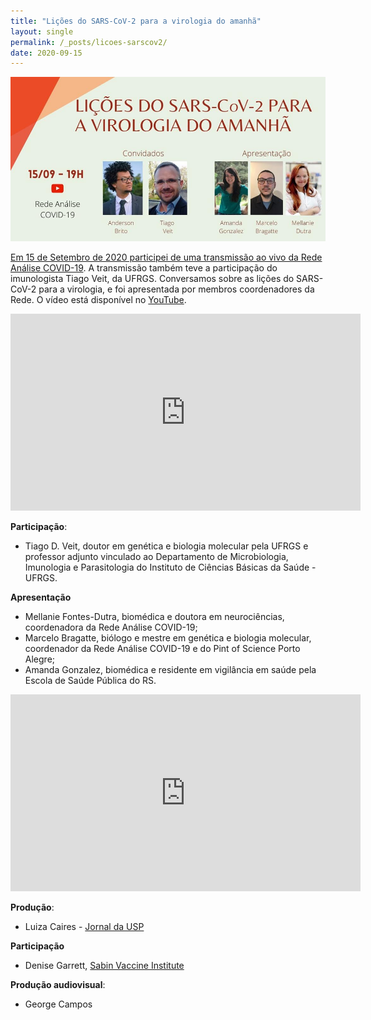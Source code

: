 ```yaml
---
title: "Lições do SARS-CoV-2 para a virologia do amanhã"
layout: single
permalink: /_posts/licoes-sarscov2/
date: 2020-09-15
---
```


<a href="https://andersonbrito.github.io/_posts/licoes-sarscov2/"><img src="/assets/images/cover-licoes.jpg" width="700">

Em 15 de Setembro de 2020 participei de uma transmissão ao vivo da [Rede Análise COVID-19](https://redeaanalisecovid.wordpress.com/). A transmissão também teve a participação do imunologista Tiago Veit, da UFRGS. Conversamos sobre as lições do SARS-CoV-2 para a virologia, e foi apresentada por membros coordenadores da Rede. O vídeo está disponível no [YouTube](https://www.youtube.com/watch?v=T2K2qJmWeOI).

<iframe width="560" height="315" src="https://www.youtube.com/embed/T2K2qJmWeOI" frameborder="0" allow="accelerometer; autoplay; clipboard-write; encrypted-media; gyroscope; picture-in-picture" allowfullscreen></iframe>

**Participação**:
- Tiago D. Veit,  doutor em genética e biologia molecular pela UFRGS e professor adjunto vinculado ao Departamento de Microbiologia, Imunologia e Parasitologia do Instituto de Ciências Básicas da Saúde - UFRGS.

**Apresentação**
- Mellanie Fontes-Dutra, biomédica e doutora em neurociências, coordenadora da Rede Análise COVID-19;
- Marcelo Bragatte, biólogo e mestre em genética e biologia molecular, coordenador da Rede Análise COVID-19 e do Pint of Science Porto Alegre;
- Amanda Gonzalez, biomédica e residente em vigilância em saúde pela Escola de Saúde Pública do RS.

<iframe width="560" height="315" src="https://www.youtube.com/embed/6mgK-a-XH5o?start=204" frameborder="0" allow="accelerometer; autoplay; clipboard-write; encrypted-media; gyroscope; picture-in-picture" allowfullscreen></iframe>

**Produção**:
- Luiza Caires - [Jornal da USP](https://jornal.usp.br/author/luizacaires/)

**Participação**
- Denise Garrett, [Sabin Vaccine Institute](https://www.sabin.org/)

**Produção audiovisual**:
- George Campos
